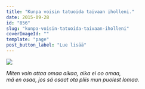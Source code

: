 ```yaml
---
title: "Kunpa voisin tatuoida taivaan iholleni."
date: 2015-09-28
id: "856"
slug: "kunpa-voisin-tatuoida-taivaan-iholleni"
coverImageId: ""
template: "page"
post_button_label: "Lue lisää"
---
```


[![](/images/siluetit.png)](http://4.bp.blogspot.com/-zJJQuECvNcw/VglO9_-AqvI/AAAAAAAAKLI/r7abi8Mudhs/s1600/siluetit.png)

_Miten voin ottaa omaa aikaa, aika ei oo omaa,_  
_mä en osaa, jos sä osaat ota pliis mun puolest lomaa._
